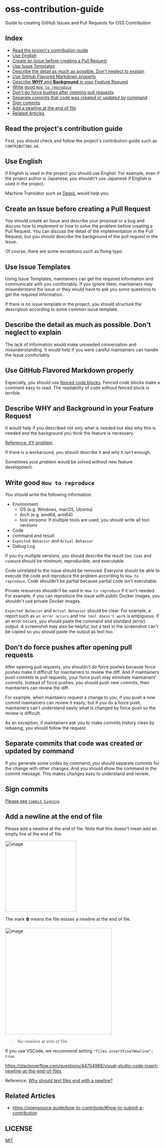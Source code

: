 # oss-contribution-guide

Guide to creating GitHub Issues and Pull Requests for OSS Contribution

## Index

- [Read the project's contribution guide](#read-the-projects-contribution-guide)
- [Use English](#use-english)
- [Create an Issue before creating a Pull Request](#create-an-issue-before-creating-a-pull-request)
- [Use Issue Templates](#use-issue-templates)
- [Describe the detail as much as possible. Don't neglect to explain](#describe-the-detail-as-much-as-possible-dont-neglect-to-explain)
- [Use GitHub Flavored Markdown properly](#use-github-flavored-markdown-properly)
- [Describe **WHY** and **Background** in your Feature Request](#describe-why-and-background-in-your-feature-request)
- [Write good `How to reproduce`](#write-good-how-to-reproduce)
- [Don't do force pushes after opening pull requests](#dont-do-force-pushes-after-opening-pull-requests)
- [Separate commits that code was created or updated by command](#separate-commits-that-code-was-created-or-updated-by-command)
- [Sign commits](#sign-commits)
- [Add a newline at the end of file](#add-a-newline-at-the-end-of-file)
- [Related Articles](#related-articles)

## Read the project's contribution guide

First, you should check and follow the project's contribution guide such as `CONTRIBUTING.md`.

## Use English

If English is used in the project you should use English.
For example, even if the project author is Japanese, you shouldn't use Japanese if English is used in the project.

Machine Translator such as [DeepL](https://www.deepl.com/translator) would help you.

## Create an Issue before creating a Pull Request

You should create an Issue and describe your proposal or a bug and discuss how to implement or how to solve the problem before creating a Pull Request.
You can discuss the detail of the implementation in the Pull Request, but you should describe the background of the pull request in the Issue.

Of course, there are some exceptions such as fixing typo.

## Use Issue Templates

Using Issue Templates, maintainers can get the required information and communicate with you comfortably.
If you ignore them, maintainers may misunderstand the issue or they would have to ask you some questions to get the required information.

If there is no issue template in the project, you should structure the description according to some common issue template.

## Describe the detail as much as possible. Don't neglect to explain

The lack of information would make unneeded conversation and misunderstanding.
It would help if you were careful maintainers can handle the Issue comfortably.

## Use GitHub Flavored Markdown properly

Especially, you should use [fenced code blocks](https://docs.github.com/en/get-started/writing-on-github/working-with-advanced-formatting/creating-and-highlighting-code-blocks).
Fenced code blocks make a comment easy to read.
The readability of code without fenced block is terrible.

## Describe **WHY** and **Background** in your Feature Request

It would help if you described not only what is needed but also why this is needed and the background you think the feature is necessary.

[Reference: XY problem](https://en.wikipedia.org/wiki/XY_problem)

If there is a workaround, you should describe it and why it isn't enough.

Sometimes your problem would be solved without new feature development.

## Write good `How to reproduce`

You should write the following information.

- Environment
  - OS (e.g. Windows, macOS, Ubuntu)
  - Arch (e.g. amd64, arm64)
  - tool versions: If multiple tools are used, you should write all tool versions
- Code
- command and result
- `Expected Behavior` and `Actual Behavior`
- Debug Log

If you try multiple versions, you should describe the result too.
`Code` and `command` should be minimum, reproducible, and executable.

Code unrelated to the issue should be removed.
Everyone should be able to execute the code and reproduce the problem according to `How to reproduce`.
Code shouldn't be partial because partial code isn't executable.

Private resources shouldn't be used in `How to reproduce` if it isn't needed.
For example, if you can reproduce the issue with public Docker images, you shouldn't use private Docker images.

`Expected Behavior` and `Actual Behavior` should be clear.
For example, a report such as `an error occurs` and `the tool doesn't work` is ambiguous.
If an error occurs, you should paste the command and standard (error) output.
A screenshot may also be helpful, but a text in the screenshot can't be copied so you should paste the output as text too.

## Don't do force pushes after opening pull requests

After opening pull requests, you shouldn't do force pushes
because force pushes make it difficult for maintainers to review the diff.
And if maintainers push commits to pull requests, your force push may eliminate maintainers' commits.
Instead of force pushes, you should push new commits, then maintainers can review the diff.

For example, when maintaiers request a change to you, if you push a new commit maintainers can review it easily, but if you do a force push, maintainers can't understand easily what is changed by force push so the review is difficult.

As an exception, if maintainers ask you to make commits history clean by rebasing, you should follow the request.

## Separate commits that code was created or updated by command

If you generate some codes by command, you should separate commits for the change with other changes.
And you should show the command in the commit message.
This makes changes easy to understand and review.

## Sign commits

[Please see `Commit Signing`](docs/commit-signing.md).

## Add a newline at the end of file

Please add a newline at the end of file.
Note that this doesn't mean add an empty line at the end of file.

<img width="230" alt="image" src="https://github.com/user-attachments/assets/ae45e4c6-fadf-481f-9ad4-927ed296343c">

The mark ⛔ means the file misses a newline at the end of file.

<img width="345" alt="image" src="https://github.com/user-attachments/assets/f569c07b-ef02-4009-8f94-c0ed44506e11">

> No newline at end of file

If you use VSCode, we recommend setting `"files.insertFinalNewline": true`.

https://stackoverflow.com/questions/44704968/visual-studio-code-insert-newline-at-the-end-of-files

Reference: [Why should text files end with a newline?](https://stackoverflow.com/a/729795/6364492)

## Related Articles

- https://opensource.guide/how-to-contribute/#how-to-submit-a-contribution

## LICENSE

[MIT](LICENSE)
